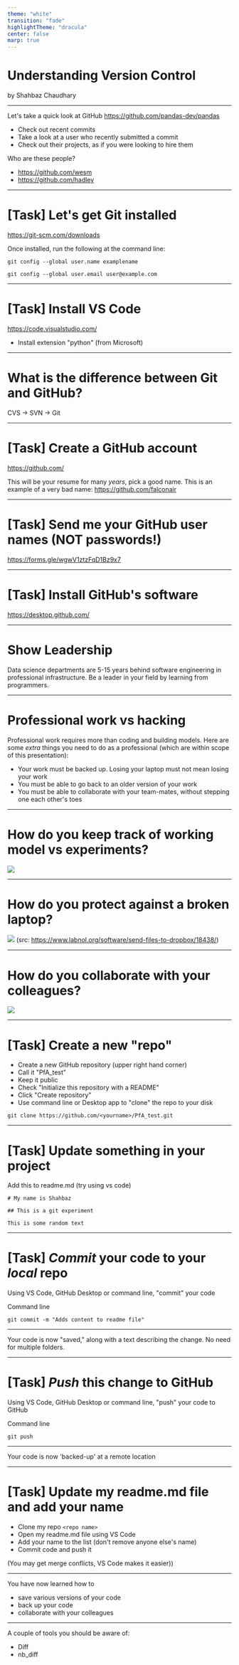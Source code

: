 ```yaml
---
theme: "white"
transition: "fade"
highlightTheme: "dracula"
center: false
marp: true
---
```


# Understanding Version Control

by Shahbaz Chaudhary

---

Let's take a quick look at GitHub
https://github.com/pandas-dev/pandas

* Check out recent commits
* Take a look at a user who recently submitted a commit
* Check out their projects, as if you were looking to hire them

Who are these people?

* https://github.com/wesm
* https://github.com/hadley

---

# [Task] Let's get Git installed

https://git-scm.com/downloads

Once installed, run the following at the command line:

```git config --global user.name examplename```

```git config --global user.email user@example.com```


---

# [Task] Install VS Code

https://code.visualstudio.com/

* Install extension "python" (from Microsoft)


---

# What is the difference between Git and GitHub?

CVS -> SVN -> Git

---

# [Task] Create a GitHub account

https://github.com/

This will be your resume for many _years_, pick a good name. This is an example of a very bad name:
https://github.com/falconair

---

# [Task] Send me your GitHub user names (NOT passwords!)

https://forms.gle/wgwV1ztzFqD1Bz9x7

---

# [Task] Install GitHub's software

https://desktop.github.com/

---

# Show Leadership

Data science departments are 5-15 years behind software engineering in professional infrastructure. Be a leader in your field by learning from programmers.

---

# Professional work vs hacking

Professional work requires more than coding and building models. Here are some _extra_ things you need to do as a professional (which are within scope of this presentation):

* Your work must be backed up. Losing your laptop must not mean losing your work
* You must be able to go back to an older version of your work
* You must be able to collaborate with your team-mates, without stepping one each other's toes

---

# How do you keep track of working model vs experiments?

![](assets/folder_versions.png)

---

# How do you protect against a broken laptop?

![](assets/copy_to_dropbox.png)
(src: https://www.labnol.org/software/send-files-to-dropbox/18438/)

---

# How do you collaborate with your colleagues?

![](assets/share_code_email.png)

---

# [Task] Create a new "repo"
* Create a new GitHub repository (upper right hand corner)
* Call it "PfA_test" 
* Keep it public
* Check "Initialize this repository with a README"
* Click "Create repository"
* Use command line or Desktop app to "clone" the repo to your disk

```git clone https://github.com/<yourname>/PfA_test.git```

---

# [Task] Update something in your project

Add this to readme\.md (try using vs code)
```csv
# My name is Shahbaz 

## This is a git experiment

This is some random text
```

---

# [Task] _Commit_ your code to your _local_ repo

Using VS Code, GitHub Desktop or command line, "commit" your code

Command line 

```git commit -m "Adds content to readme file"```

---

Your code is now "saved," along with a text describing the change. No need for multiple folders.

---

# [Task] _Push_ this change to GitHub 

Using VS Code, GitHub Desktop or command line, "push" your code to GitHub

Command line

```git push```

---

Your code is now 'backed-up' at a remote location

---

# [Task] Update my readme.md file and add your name

* Clone my repo `<repo name>`
* Open my readme.md file using VS Code
* Add your name to the list (don't remove anyone else's name)
* Commit code and push it

(You may get merge conflicts, VS Code makes it easier))

---

You have now learned how to 
* save various versions of your code
* back up your code
* collaborate with your colleagues

---

A couple of tools you should be aware of:
* Diff
* nb_diff